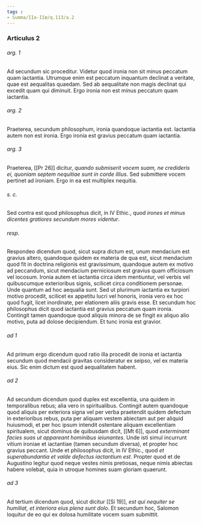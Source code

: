 ```yaml
---
tags : 
- Summa/IIa-IIæ/q.113/a.2
---
```


### Articulus 2

###### arg. 1
Ad secundum sic proceditur. Videtur quod ironia non sit minus peccatum quam iactantia. Utrumque enim est peccatum inquantum declinat a veritate, quae est aequalitas quaedam. Sed ab aequalitate non magis declinat qui excedit quam qui diminuit. Ergo ironia non est minus peccatum quam iactantia.

###### arg. 2
Praeterea, secundum philosophum, ironia quandoque iactantia est. Iactantia autem non est ironia. Ergo ironia est gravius peccatum quam iactantia.

###### arg. 3
Praeterea, [[Pr 26]] dicitur, *quando submiserit vocem suam, ne credideris ei, quoniam septem nequitiae sunt in corde illius*. Sed submittere vocem pertinet ad ironiam. Ergo in ea est multiplex nequitia.

###### s. c.
Sed contra est quod philosophus dicit, in IV Ethic., quod *irones et minus dicentes gratiores secundum mores videntur*.

###### resp.
Respondeo dicendum quod, sicut supra dictum est, unum mendacium est gravius altero, quandoque quidem ex materia de qua est, sicut mendacium quod fit in doctrina religionis est gravissimum, quandoque autem ex motivo ad peccandum, sicut mendacium perniciosum est gravius quam officiosum vel iocosum. Ironia autem et iactantia circa idem mentiuntur, vel verbis vel quibuscumque exterioribus signis, scilicet circa conditionem personae. Unde quantum ad hoc aequalia sunt. Sed ut plurimum iactantia ex turpiori motivo procedit, scilicet ex appetitu lucri vel honoris, ironia vero ex hoc quod fugit, licet inordinate, per elationem aliis gravis esse. Et secundum hoc philosophus dicit quod iactantia est gravius peccatum quam ironia. Contingit tamen quandoque quod aliquis minora de se fingit ex aliquo alio motivo, puta ad dolose decipiendum. Et tunc ironia est gravior.

###### ad 1
Ad primum ergo dicendum quod ratio illa procedit de ironia et iactantia secundum quod mendacii gravitas consideratur ex seipso, vel ex materia eius. Sic enim dictum est quod aequalitatem habent.

###### ad 2
Ad secundum dicendum quod duplex est excellentia, una quidem in temporalibus rebus; alia vero in spiritualibus. Contingit autem quandoque quod aliquis per exteriora signa vel per verba praetendit quidem defectum in exterioribus rebus, puta per aliquam vestem abiectam aut per aliquid huiusmodi, et per hoc ipsum intendit ostentare aliquam excellentiam spiritualem, sicut dominus de quibusdam dicit, [[Mt 6]], quod *exterminant facies suas ut appareant hominibus ieiunantes*. Unde isti simul incurrunt vitium ironiae et iactantiae (tamen secundum diversa), et propter hoc gravius peccant. Unde et philosophus dicit, in IV Ethic., quod *et superabundantia et valde defectus iactantium est*. Propter quod et de Augustino legitur quod neque vestes nimis pretiosas, neque nimis abiectas habere volebat, quia in utroque homines suam gloriam quaerunt.

###### ad 3
Ad tertium dicendum quod, sicut dicitur [[Si 19]], *est qui nequiter se humiliat, et interiora eius plena sunt dolo*. Et secundum hoc, Salomon loquitur de eo qui ex dolosa humilitate vocem suam submittit.

